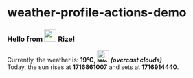 # weather-profile-actions-demo

<!-- WEATHER:START -->
<h3>Hello from <img src="https://github.com/bumb7ebee/bumb7ebee/blob/asset/images/icon/turkey_32.png" width="28" height="28"/> Rize!</h3>
<p>Currently, the weather is: <b> 19°C, <img src="https://openweathermap.org/img/wn/04d.png" width="28" height="28" title= "Weather Icon" alt="Weather Icon"> <i>(overcast clouds)</i></b></br>Today, the sun rises at <b>1716861007</b> and sets at <b>1716914440</b>.</p>
<!-- WEATHER:END -->
